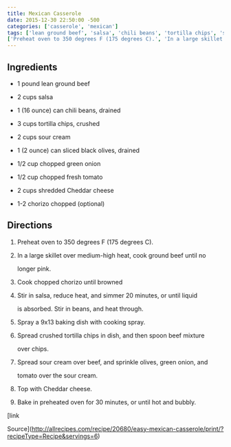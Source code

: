 ```yaml
---
title: Mexican Casserole
date: 2015-12-30 22:50:00 -500
categories: ['casserole', 'mexican']
tags: ['lean ground beef', 'salsa', 'chili beans', 'tortilla chips', 'sour cream', 'sliced black olives', 'chopped green onion', 'chopped fresh tomato', 'shredded Cheddar cheese', 'chorizo']
['Preheat oven to 350 degrees F (175 degrees C).', 'In a large skillet over medium-high heat, cook ground beef until no longer pink.', 'Cook chopped chorizo until browned', 'Stir in salsa, reduce heat, and simmer 20 minutes, or until liquid is absorbed. Stir in beans, and heat through.', 'Spray a 9x13 baking dish with cooking spray.', 'Spread crushed tortilla chips in dish, and then spoon beef mixture over chips.', 'Spread sour cream over beef, and sprinkle olives, green onion, and tomato over the sour cream.', 'Top with Cheddar cheese.', 'Bake in preheated oven for 30 minutes, or until hot and bubbly.']
---
```


## Ingredients

-   1 pound lean ground beef
-   2 cups salsa
-   1 (16 ounce) can chili beans, drained
-   3 cups tortilla chips, crushed
-   2 cups sour cream
-   1 (2 ounce) can sliced black olives, drained
-   1/2 cup chopped green onion
-   1/2 cup chopped fresh tomato
-   2 cups shredded Cheddar cheese
-   1-2 chorizo chopped (optional)

## Directions

1.  Preheat oven to 350 degrees F (175 degrees C).
2.  In a large skillet over medium-high heat, cook ground beef until no
    longer pink.
3.  Cook chopped chorizo until browned
4.  Stir in salsa, reduce heat, and simmer 20 minutes, or until liquid
    is absorbed. Stir in beans, and heat through.
5.  Spray a 9x13 baking dish with cooking spray.
6.  Spread crushed tortilla chips in dish, and then spoon beef mixture
    over chips.
7.  Spread sour cream over beef, and sprinkle olives, green onion, and
    tomato over the sour cream.
8.  Top with Cheddar cheese.
9.  Bake in preheated oven for 30 minutes, or until hot and bubbly.

[link
Source](http://allrecipes.com/recipe/20680/easy-mexican-casserole/print/?recipeType=Recipe&servings=6)
